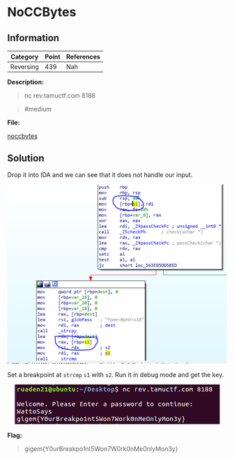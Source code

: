 # NoCCBytes

## Information

**Category** | **Point** | **References**
--- | --- | ---
Reversing | 439 | Nah

**Description:**

>nc rev.tamuctf.com 8188

>#medium

**File:**

[noccbytes](./noccbytes)

## Solution

Drop it into IDA and we can see that it does not handle our input.

<p align = "center">
    <img src = "./images/ida.png">
</p>

Set a breakpoint at `strcmp` `s1` with `s2`. Run it in debug mode and get the key.

<p align = "center">
    <img src = "./images/flag.png">
</p>

**Flag:**
> gigem{Y0urBreakpo1nt5Won7W0rk0nMe0nlyMon3y}